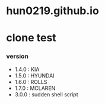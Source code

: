 # hun0219.github.io
# clone test


### version
- 1.4.0 : KIA
- 1.5.0 : HYUNDAI
- 1.6.0 : ROLLS
- 1.7.0 : MCLAREN
- 3.0.0 : sudden shell script
